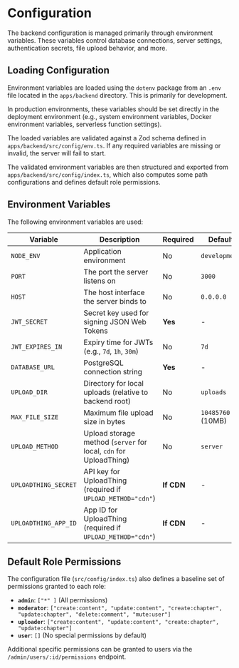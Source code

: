 # Configuration

The backend configuration is managed primarily through environment variables. These variables control database connections, server settings, authentication secrets, file upload behavior, and more.

## Loading Configuration

Environment variables are loaded using the `dotenv` package from an `.env` file located in the `apps/backend` directory. This is primarily for development.

In production environments, these variables should be set directly in the deployment environment (e.g., system environment variables, Docker environment variables, serverless function settings).

The loaded variables are validated against a Zod schema defined in `apps/backend/src/config/env.ts`. If any required variables are missing or invalid, the server will fail to start.

The validated environment variables are then structured and exported from `apps/backend/src/config/index.ts`, which also computes some path configurations and defines default role permissions.

## Environment Variables

The following environment variables are used:

| Variable             | Description                                                                 | Required | Default        | Example                                        |
| -------------------- | --------------------------------------------------------------------------- | -------- | -------------- | ---------------------------------------------- |
| `NODE_ENV`           | Application environment                                                     | No       | `development`  | `production`                                   |
| `PORT`               | The port the server listens on                                              | No       | `3000`         | `8080`                                         |
| `HOST`               | The host interface the server binds to                                      | No       | `0.0.0.0`      | `127.0.0.1`                                    |
| `JWT_SECRET`         | Secret key used for signing JSON Web Tokens                                 | **Yes**  | -              | `a_very_long_and_secure_random_string`         |
| `JWT_EXPIRES_IN`     | Expiry time for JWTs (e.g., `7d`, `1h`, `30m`)                            | No       | `7d`           | `24h`                                          |
| `DATABASE_URL`       | PostgreSQL connection string                                                | **Yes**  | -              | `postgresql://user:password@host:port/dbname` |
| `UPLOAD_DIR`         | Directory for local uploads (relative to backend root)                      | No       | `uploads`      | `data/media`                                   |
| `MAX_FILE_SIZE`      | Maximum file upload size in bytes                                           | No       | `10485760` (10MB) | `20971520` (20MB)                             |
| `UPLOAD_METHOD`      | Upload storage method (`server` for local, `cdn` for UploadThing)         | No       | `server`       | `cdn`                                          |
| `UPLOADTHING_SECRET` | API key for UploadThing (required if `UPLOAD_METHOD="cdn"`)               | **If CDN** | -              | `ut_secret_*************************`          |
| `UPLOADTHING_APP_ID` | App ID for UploadThing (required if `UPLOAD_METHOD="cdn"`)                | **If CDN** | -              | `ut_app_***************************`           |

## Default Role Permissions

The configuration file (`src/config/index.ts`) also defines a baseline set of permissions granted to each role:

*   **`admin`**: `["*" ]` (All permissions)
*   **`moderator`**: `["create:content", "update:content", "create:chapter", "update:chapter", "delete:comment", "mute:user"]`
*   **`uploader`**: `["create:content", "update:content", "create:chapter", "update:chapter"]`
*   **`user`**: `[]` (No special permissions by default)

Additional specific permissions can be granted to users via the `/admin/users/:id/permissions` endpoint. 